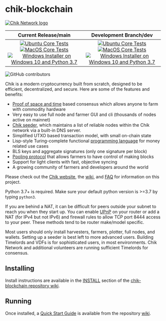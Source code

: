 # chik-blockchain

[![Chik Network logo](https://www.chia.net/wp-content/uploads/2022/09/chia-logo.svg "Chik logo")](https://www.chiknetwork.org/)

| Current Release/main | Development Branch/dev |
|         :---:          |          :---:         |
| [![Ubuntu Core Tests](https://github.com/Chik-Network/chik-blockchain/actions/workflows/build-test-ubuntu-core.yml/badge.svg)](https://github.com/Chik-Network/chik-blockchain/actions/workflows/build-test-ubuntu-core.yml) [![MacOS Core Tests](https://github.com/Chik-Network/chik-blockchain/actions/workflows/build-test-macos-core.yml/badge.svg)](https://github.com/Chik-Network/chik-blockchain/actions/workflows/build-test-macos-core.yml) [![Windows Installer on Windows 10 and Python 3.7](https://github.com/Chik-Network/chik-blockchain/actions/workflows/build-windows-installer.yml/badge.svg)](https://github.com/Chik-Network/chik-blockchain/actions/workflows/build-windows-installer.yml)  |  [![Ubuntu Core Tests](https://github.com/Chik-Network/chik-blockchain/actions/workflows/build-test-ubuntu-core.yml/badge.svg?branch=dev)](https://github.com/Chik-Network/chik-blockchain/actions/workflows/build-test-ubuntu-core.yml) [![MacOS Core Tests](https://github.com/Chik-Network/chik-blockchain/actions/workflows/build-test-macos-core.yml/badge.svg?branch=dev)](https://github.com/Chik-Network/chik-blockchain/actions/workflows/build-test-macos-core.yml) [![Windows Installer on Windows 10 and Python 3.7](https://github.com/Chik-Network/chik-blockchain/actions/workflows/build-windows-installer.yml/badge.svg?branch=dev)](https://github.com/Chik-Network/chik-blockchain/actions/workflows/build-windows-installer.yml) |

![GitHub contributors](https://img.shields.io/github/contributors/Chia-Network/chia-blockchain?logo=GitHub)

Chik is a modern cryptocurrency built from scratch, designed to be efficient, decentralized, and secure. Here are some of the features and benefits:
* [Proof of space and time](https://docs.google.com/document/d/1tmRIb7lgi4QfKkNaxuKOBHRmwbVlGL4f7EsBDr_5xZE/edit) based consensus which allows anyone to farm with commodity hardware
* Very easy to use full node and farmer GUI and cli (thousands of nodes active on mainnet)
* [Chik seeder](https://github.com/Chik-Network/chik-blockchain/wiki/Chik-Seeder-User-Guide), which maintains a list of reliable nodes within the Chik network via a built-in DNS server.
* Simplified UTXO based transaction model, with small on-chain state
* Lisp-style Turing-complete functional [programming language](https://chialisp.com/) for money related use cases
* BLS keys and aggregate signatures (only one signature per block)
* [Pooling protocol](https://github.com/Chik-Network/chik-blockchain/wiki/Pooling-User-Guide) that allows farmers to have control of making blocks
* Support for light clients with fast, objective syncing
* A growing community of farmers and developers around the world

Please check out the [Chik website](https://www.chiknetwork.org/), the [wiki](https://github.com/Chik-Network/chik-blockchain/wiki), and [FAQ](https://github.com/Chik-Network/chik-blockchain/wiki/FAQ) for
information on this project.

Python 3.7+ is required. Make sure your default python version is >=3.7
by typing `python3`.

If you are behind a NAT, it can be difficult for peers outside your subnet to
reach you when they start up. You can enable
[UPnP](https://www.homenethowto.com/ports-and-nat/upnp-automatic-port-forward/)
on your router or add a NAT (for IPv4 but not IPv6) and firewall rules to allow
TCP port 8444 access to your peer.
These methods tend to be router make/model specific.

Most users should only install harvesters, farmers, plotter, full nodes, and wallets.
Setting up a seeder is best left to more advanced users.
Building Timelords and VDFs is for sophisticated users, in most environments.
Chik Network and additional volunteers are running sufficient Timelords
for consensus.

## Installing

Install instructions are available in the
[INSTALL](https://github.com/Chik-Network/chik-blockchain/wiki/INSTALL)
section of the
[chik-blockchain repository wiki](https://github.com/Chik-Network/chik-blockchain/wiki).

## Running

Once installed, a
[Quick Start Guide](https://github.com/Chik-Network/chik-blockchain/wiki/Quick-Start-Guide)
is available from the repository
[wiki](https://github.com/Chik-Network/chik-blockchain/wiki).
